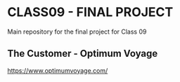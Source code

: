 # CLASS09 - FINAL PROJECT

Main repository for the final project for Class 09

## The Customer - Optimum Voyage

https://www.optimumvoyage.com/
